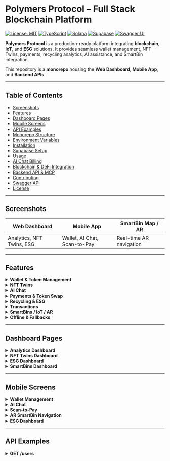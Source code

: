 # Polymers Protocol – Full Stack Blockchain Platform

[![License: MIT](https://img.shields.io/badge/License-MIT-blue.svg)](https://opensource.org/licenses/MIT)
[![TypeScript](https://img.shields.io/badge/TypeScript-4.9-blue)](https://www.typescriptlang.org/)
[![Solana](https://img.shields.io/badge/Solana-Mainnet-green)](https://solana.com/)
[![Supabase](https://img.shields.io/badge/Supabase-Postgres-3ECF8E)](https://supabase.com/)
[![Swagger UI](https://img.shields.io/badge/Swagger-OpenAPI-blue?logo=swagger)](https://api.polymers.io/swagger)

**Polymers Protocol** is a production-ready platform integrating **blockchain**, **IoT**, and **ESG** solutions. It provides seamless wallet management, NFT Twins, payments, recycling analytics, AI assistance, and SmartBin integration.

This repository is a **monorepo** housing the **Web Dashboard**, **Mobile App**, and **Backend APIs**.

---

## Table of Contents

- [Screenshots](#screenshots)
- [Features](#features)
- [Dashboard Pages](#dashboard-pages)
- [Mobile Screens](#mobile-screens)
- [API Examples](#api-examples)
- [Monorepo Structure](#monorepo-structure)
- [Environment Variables](#environment-variables)
- [Installation](#installation)
- [Supabase Setup](#supabase-setup)
- [Usage](#usage)
- [AI Chat Billing](#ai-chat-billing)
- [Blockchain & DeFi Integration](#blockchain--defi-integration)
- [Backend API & MCP](#backend-api--mcp)
- [Contributing](#contributing)
- [Swagger API](#swagger-api)
- [License](#license)

---

## Screenshots

| **Web Dashboard** | **Mobile App** | **SmartBin Map / AR** |
|------------------|----------------|-----------------------|
| Analytics, NFT Twins, ESG | Wallet, AI Chat, Scan-to-Pay | Real-time AR navigation |

---

## Features

<details>
<summary><strong>Wallet & Token Management</strong></summary>

- Supports **Phantom**, **Solflare**, **Backpack**, **Privy**, embedded wallet, and biometric fallback  
- Manage **SOL**, **PLY**, **CARB**, **USDC** tokens  
- Staking and NFT Twin rewards  
- Automatic updates post-blockchain actions  

</details>

<details>
<summary><strong>NFT Twins</strong></summary>

- Staking, evolution, gamification, and reward claiming  
- Rewards linked to token issuance  

</details>

<details>
<summary><strong>AI Chat</strong></summary>

- GPT-powered chat with **PLY token billing**  
- Free: 10 messages per user  
- Additional: 10 messages = 100,000 PLY  
- Saved prompts with quick-insert functionality  

</details>

<details>
<summary><strong>Payments & Token Swap</strong></summary>

- Token swaps via **Jupiter** and **Raydium**  
- Payments with **SOL**, **PLY**, **CARB**, **USDC**, or **Blinks**  
- QR/NFC scan-to-pay with manual fallback  

</details>

<details>
<summary><strong>Recycling & ESG</strong></summary>

- Track recycled items, CO2 reduction, and plastic collected  
- City-level dashboards and leaderboards  

</details>

<details>
<summary><strong>Transactions</strong></summary>

- Paginated, sortable transaction history  
- Wallet-specific views  

</details>

<details>
<summary><strong>SmartBins / IoT / AR</strong></summary>

- Real-time maps with **AR navigation**  
- Offline caching and synchronization  
- Telemetry and device status monitoring  

</details>

<details>
<summary><strong>Offline & Fallbacks</strong></summary>

- Wallet: Embedded → Privy → Biometric  
- Map: AR → Mapbox → Static images  
- Scanning: QR/NFC → Manual input  

</details>

---

## Dashboard Pages

<details>
<summary><strong>Analytics Dashboard</strong></summary>

- Real-time metrics for recycling, CO2 reduction, and token flows  
- Visualizations: Charts, graphs, and leaderboards  
- Filters for time range and wallet-specific data  

</details>

<details>
<summary><strong>NFT Twins Dashboard</strong></summary>

- View, stake, and evolve NFT Twins  
- Track rewards and gamification progress  
- Integration with **Metaplex** for NFT management  

</details>

<details>
<summary><strong>ESG Dashboard</strong></summary>

- City-level ESG metrics (CO2, plastic collected)  
- Leaderboards for recycling contributions  
- Exportable reports for compliance  

</details>

<details>
<summary><strong>SmartBins Dashboard</strong></summary>

- Real-time map of SmartBin locations  
- Telemetry data: Fill levels, device status  
- AR navigation toggle  

</details>

---

## Mobile Screens

<details>
<summary><strong>Wallet Management</strong></summary>

- View balances for **SOL**, **PLY**, **CARB**, **USDC**  
- Stake NFTs and claim rewards  
- Switch between wallets (Phantom, Solflare, etc.)  

</details>

<details>
<summary><strong>AI Chat</strong></summary>

- Chat interface with GPT-powered responses  
- View message quotas and PLY billing  
- Access saved prompts  

</details>

<details>
<summary><strong>Scan-to-Pay</strong></summary>

- QR/NFC scanning for payments  
- Manual input fallback  
- Supports **Solana Pay** and **Blinks**  

</details>

<details>
<summary><strong>AR SmartBin Navigation</strong></summary>

- AR-powered navigation to nearby SmartBins  
- Fallback to **Mapbox** or static images  
- Offline caching for map data  

</details>

<details>
<summary><strong>ESG Dashboard</strong></summary>

- Mobile-optimized ESG metrics  
- Track personal recycling contributions  
- View city-level leaderboards  

</details>

---

## API Examples

<details>
<summary><strong>GET /users</strong></summary>

```bash
curl -X GET https://api.polymers.io/users \
-H "Authorization: Bearer <your-token>"

Response:

{
  "users": [
    {
      "id": "user_123",
      "wallet": "5Hb...xYz",
      "email": "user@example.com",
      "createdAt": "2025-09-26T07:43:00Z"
    }
  ]
}

</details>


<details>
<summary><strong>POST /transactions</strong></summary>


curl -X POST https://api.polymers.io/transactions \
-H "Authorization: Bearer <your-token>" \
-H "Content-Type: application/json" \
-d '{"wallet":"5Hb...xYz","amount":100,"token":"PLY","recipient":"7Jk...aBc"}'

Response:

{
  "transactionId": "txn_456",
  "status": "confirmed",
  "amount": 100,
  "token": "PLY",
  "timestamp": "2025-09-26T07:43:00Z"
}

</details>


<details>
<summary><strong>GET /nft-twins</strong></summary>


curl -X GET https://api.polymers.io/nft-twins?wallet=5Hb...xYz \
-H "Authorization: Bearer <your-token>"

Response:

{
  "nfts": [
    {
      "id": "nft_789",
      "owner": "5Hb...xYz",
      "name": "EcoTwin #001",
      "staked": true,
      "rewards": 50000
    }
  ]
}

</details>


<!-- Add other API examples as needed -->



⸻

Monorepo Structure

/apps
  /web          # Web Dashboard (Next.js)
  /mobile       # React Native / Expo Mobile App
  /backend      # Fastify / MCP Backend API
  /shared       # Shared components, hooks, types, constants
/app/data       # Sample data and seeding
/lib            # Blockchain: Solana, SUI, Helium/DePIN, Metaplex, Jupiter, Raydium, Solana Pay
/hooks          # React hooks for dashboard/mobile
/context        # WalletContext, UserContext, AIProvider, ESGContext, PaymentsContext
/constants      # Colors, tokens, API endpoints
/utils          # Utility functions
/api            # Backend API routes
/prisma         # Supabase/Neon schema, migrations, seed data
/docs
  swagger.yaml  # API documentation
  architecture.md
/public
  images        # Logos, screenshots
/scripts
  deploy.ts     # Deployment scripts
.env.example
README.md


⸻

Environment Variables

NEXT_PUBLIC_SUPABASE_URL=https://<your-supabase-url>
NEXT_PUBLIC_SUPABASE_ANON_KEY=<your-anon-key>
RPC_URL=https://api.mainnet-beta.solana.com
SOLANA_PRIVATE_KEY=<base58-private-key>


⸻

Installation

<details>
<summary><strong>Web Dashboard</strong></summary>


cd apps/web
npm install
npm run dev

</details>


<details>
<summary><strong>Mobile App</strong></summary>


cd apps/mobile
npm install
expo start

</details>


<details>
<summary><strong>Backend API</strong></summary>


cd apps/backend
npm install
npm run dev

</details>



⸻

Supabase Setup
	1.	Create tables: Users, Wallets, NFT Twins, Staking, Transactions, ESG, Payments, Donations, SmartBins, SavedPrompts, Recycling, Swap
	2.	Run migrations and seed data from /app/data/sample-data.ts
	3.	Configure API keys in .env

⸻

Usage
	•	Web Dashboard: Analytics, NFT Twins, staking, ESG metrics, SmartBin monitoring, token flows
	•	Mobile App: Wallet management, AI chat, scan-to-pay, AR SmartBin navigation, ESG dashboards
	•	API: REST endpoints for /users, /transactions, /nft-twins, /payments, /esg, /smartbins, /ai-agents

⸻

AI Chat Billing
	•	Free: 10 messages per user
	•	Additional: 10 messages = 100,000 PLY tokens
	•	Messages and prompts stored in Supabase

⸻

Blockchain & DeFi Integration
	•	Solana: Blinks, NFT Twins, Dialect, Pyth, Jupiter, Raydium, Solana Pay, Helius, Helium/DePIN, Embedded Wallets
	•	SUI: CARB token, NFT Twins, PoT, staking
	•	Payments & Swap: SOL, PLY, CARB, USDC via Jupiter/Raydium
	•	Maps & AR: Mapbox + AR Wayfinder + static image fallback

⸻

Backend API & MCP
	•	Fastify + MCP actions
	•	Endpoints: /users, /transactions, /nft-twins, /payments, /esg, /smartbins, /ai-agents, /donations, /recycling, /swap, /settings, /messages
	•	MCP actions: Staking, NFT Twin evolution, reward claims, token swaps, ESG updates
	•	Telemetry ingestion: IoT/SmartBin devices

⸻

Contributing
	•	Use TypeScript and follow monorepo structure
	•	Route blockchain ops through MCP actions
	•	Implement fallbacks for wallets, maps, scanning, offline scenarios
	•	Maintain offline caching for IoT/SmartBin telemetry

⸻

Swagger API

Access the fully interactive API documentation:

	•	Full docs in docs/swagger.yaml
	•	Endpoints: /users, /transactions, /nft-twins, /payments, /esg, /smartbins, /ai-agents, /donations, /swap, /messages

⸻

License

MIT License

